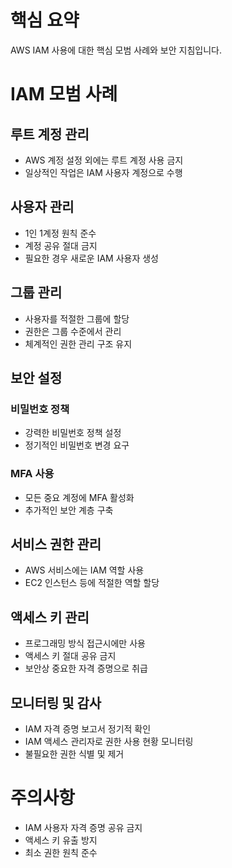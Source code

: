 # 핵심 요약

AWS IAM 사용에 대한 핵심 모범 사례와 보안 지침입니다.

# IAM 모범 사례

## 루트 계정 관리

- AWS 계정 설정 외에는 루트 계정 사용 금지
- 일상적인 작업은 IAM 사용자 계정으로 수행

## 사용자 관리

- 1인 1계정 원칙 준수
- 계정 공유 절대 금지
- 필요한 경우 새로운 IAM 사용자 생성

## 그룹 관리

- 사용자를 적절한 그룹에 할당
- 권한은 그룹 수준에서 관리
- 체계적인 권한 관리 구조 유지

## 보안 설정

### 비밀번호 정책

- 강력한 비밀번호 정책 설정
- 정기적인 비밀번호 변경 요구

### MFA 사용

- 모든 중요 계정에 MFA 활성화
- 추가적인 보안 계층 구축

## 서비스 권한 관리

- AWS 서비스에는 IAM 역할 사용
- EC2 인스턴스 등에 적절한 역할 할당

## 액세스 키 관리

- 프로그래밍 방식 접근시에만 사용
- 액세스 키 절대 공유 금지
- 보안상 중요한 자격 증명으로 취급

## 모니터링 및 감사

- IAM 자격 증명 보고서 정기적 확인
- IAM 액세스 관리자로 권한 사용 현황 모니터링
- 불필요한 권한 식별 및 제거

# 주의사항

- IAM 사용자 자격 증명 공유 금지
- 액세스 키 유출 방지
- 최소 권한 원칙 준수
